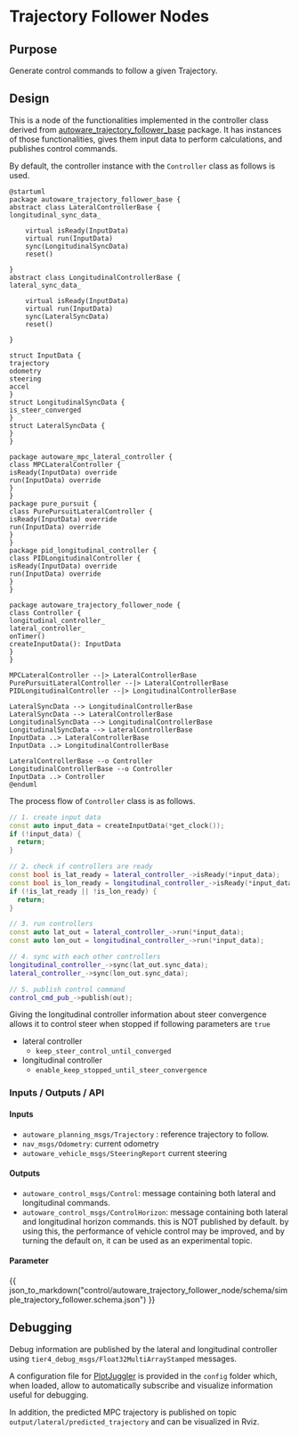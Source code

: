 # Trajectory Follower Nodes

## Purpose

Generate control commands to follow a given Trajectory.

## Design

This is a node of the functionalities implemented in the controller class derived from [autoware_trajectory_follower_base](../autoware_trajectory_follower_base/README.md#trajectory-follower) package. It has instances of those functionalities, gives them input data to perform calculations, and publishes control commands.

By default, the controller instance with the `Controller` class as follows is used.

```plantuml
@startuml
package autoware_trajectory_follower_base {
abstract class LateralControllerBase {
longitudinal_sync_data_

    virtual isReady(InputData)
    virtual run(InputData)
    sync(LongitudinalSyncData)
    reset()

}
abstract class LongitudinalControllerBase {
lateral_sync_data_

    virtual isReady(InputData)
    virtual run(InputData)
    sync(LateralSyncData)
    reset()

}

struct InputData {
trajectory
odometry
steering
accel
}
struct LongitudinalSyncData {
is_steer_converged
}
struct LateralSyncData {
}
}

package autoware_mpc_lateral_controller {
class MPCLateralController {
isReady(InputData) override
run(InputData) override
}
}
package pure_pursuit {
class PurePursuitLateralController {
isReady(InputData) override
run(InputData) override
}
}
package pid_longitudinal_controller {
class PIDLongitudinalController {
isReady(InputData) override
run(InputData) override
}
}

package autoware_trajectory_follower_node {
class Controller {
longitudinal_controller_
lateral_controller_
onTimer()
createInputData(): InputData
}
}

MPCLateralController --|> LateralControllerBase
PurePursuitLateralController --|> LateralControllerBase
PIDLongitudinalController --|> LongitudinalControllerBase

LateralSyncData --> LongitudinalControllerBase
LateralSyncData --> LateralControllerBase
LongitudinalSyncData --> LongitudinalControllerBase
LongitudinalSyncData --> LateralControllerBase
InputData ..> LateralControllerBase
InputData ..> LongitudinalControllerBase

LateralControllerBase --o Controller
LongitudinalControllerBase --o Controller
InputData ..> Controller
@enduml
```

The process flow of `Controller` class is as follows.

```cpp
// 1. create input data
const auto input_data = createInputData(*get_clock());
if (!input_data) {
  return;
}

// 2. check if controllers are ready
const bool is_lat_ready = lateral_controller_->isReady(*input_data);
const bool is_lon_ready = longitudinal_controller_->isReady(*input_data);
if (!is_lat_ready || !is_lon_ready) {
  return;
}

// 3. run controllers
const auto lat_out = lateral_controller_->run(*input_data);
const auto lon_out = longitudinal_controller_->run(*input_data);

// 4. sync with each other controllers
longitudinal_controller_->sync(lat_out.sync_data);
lateral_controller_->sync(lon_out.sync_data);

// 5. publish control command
control_cmd_pub_->publish(out);
```

Giving the longitudinal controller information about steer convergence allows it to control steer when stopped if following parameters are `true`

- lateral controller
  - `keep_steer_control_until_converged`
- longitudinal controller
  - `enable_keep_stopped_until_steer_convergence`

### Inputs / Outputs / API

#### Inputs

- `autoware_planning_msgs/Trajectory` : reference trajectory to follow.
- `nav_msgs/Odometry`: current odometry
- `autoware_vehicle_msgs/SteeringReport` current steering

#### Outputs

- `autoware_control_msgs/Control`: message containing both lateral and longitudinal commands.
- `autoware_control_msgs/ControlHorizon`: message containing both lateral and longitudinal horizon commands. this is NOT published by default. by using this, the performance of vehicle control may be improved, and by turning the default on, it can be used as an experimental topic.

#### Parameter

{{ json_to_markdown("control/autoware_trajectory_follower_node/schema/simple_trajectory_follower.schema.json") }}

## Debugging

Debug information are published by the lateral and longitudinal controller using `tier4_debug_msgs/Float32MultiArrayStamped` messages.

A configuration file for [PlotJuggler](https://github.com/facontidavide/PlotJuggler) is provided in the `config` folder which, when loaded, allow to automatically subscribe and visualize information useful for debugging.

In addition, the predicted MPC trajectory is published on topic `output/lateral/predicted_trajectory` and can be visualized in Rviz.
